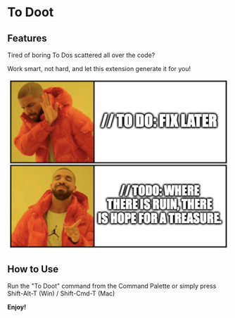 # To Doot

## Features

Tired of boring To Dos scattered all over the code?

Work smart, not hard, and let this extension generate it for you!

![Meme](./images/meme.png)

## How to Use

Run the "To Doot" command from the Command Palette or simply press Shift-Alt-T (Win) / Shift-Cmd-T (Mac)

**Enjoy!**
